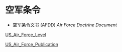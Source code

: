 # 空军条令

* 空军条令文书 (AFDD) *Air Force Doctrine Document*

[US_Air_Force_Level](US_Air_Force_Level.md ':include')

[US_Air_Force_Publication](US_Air_Force_Publication.md ':include')
